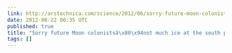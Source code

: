 ```yaml
---
link: http://arstechnica.com/science/2012/06/sorry-future-moon-colonists-not-much-ice-at-the-south-pole/
date: 2012-06-22 06:35 UTC
published: true
title: "Sorry future Moon colonistsâ\x80\x94not much ice at the south pole | Ars Technica"
tags: []
---
```




